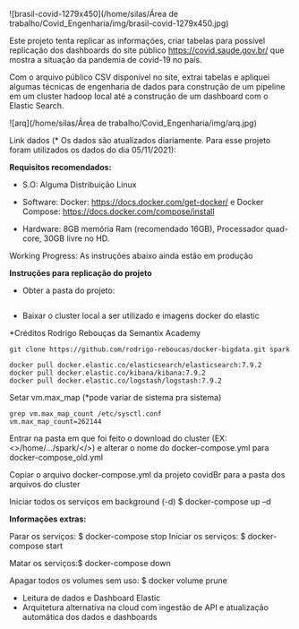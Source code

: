 ![brasil-covid-1279x450](/home/silas/Área de trabalho/Covid_Engenharia/img/brasil-covid-1279x450.jpg)







Este projeto tenta replicar as informações, criar tabelas para possível replicação dos dashboards do site público https://covid.saude.gov.br/  que mostra a situação da pandemia de covid-19 no país. 

Com o arquivo público CSV disponível no site, extrai tabelas e apliquei algumas técnicas de engenharia de dados para construção de um pipeline em um cluster hadoop local até a construção de um dashboard com o Elastic Search. 

![arq](/home/silas/Área de trabalho/Covid_Engenharia/img/arq.jpg)

Link dados (* Os dados são atualizados diariamente. Para esse projeto foram utilizados os dados do dia 05/11/2021):  

**Requisitos recomendados:**

- S.O: Alguma Distribuição Linux 

- Software:  Docker: https://docs.docker.com/get-docker/ e  Docker Compose: https://docs.docker.com/compose/install

- Hardware: 8GB memória Ram (recomendado 16GB), Processador quad-core, 30GB livre no HD.

  



Working Progress: As instruções abaixo ainda estão em produção

**Instruções para replicação do projeto**

- Obter a pasta do projeto:

```shel
```



- Baixar o cluster local a ser utilizado e imagens docker do elastic 

*Créditos Rodrigo Rebouças da Semantix Academy

``` 
git clone https://github.com/rodrigo-reboucas/docker-bigdata.git spark

docker pull docker.elastic.co/elasticsearch/elasticsearch:7.9.2
docker pull docker.elastic.co/kibana/kibana:7.9.2
docker pull docker.elastic.co/logstash/logstash:7.9.2
```

Setar vm.max_map (*pode variar de sistema pra sistema)

```shell
grep vm.max_map_count /etc/sysctl.conf
vm.max_map_count=262144
```

Entrar na pasta em que foi feito o download do cluster (EX: <>/home/.../spark/</>) e alterar o nome do docker-compose.yml para docker-compose_old.yml

Copiar o arquivo docker-compose.yml da projeto covidBr para a pasta dos arquivos do cluster

Iniciar todos os serviços em background (-d)
$ docker-compose up –d



**Informações extras:** 

Parar os serviços: $ docker-compose stop
Iniciar os serviços: $ docker-compose start

Matar os serviços:$ docker-compose down

Apagar todos os volumes sem uso: $ docker volume prune



- Leitura de dados e Dashboard Elastic
- Arquitetura alternativa na cloud com ingestão de API e atualização automática dos dados e dashboards



